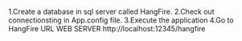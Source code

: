 ﻿1.Create a database in sql server called HangFire.
2.Check out connectionsting in App.config file.
3.Execute the application
4.Go to HangFire URL WEB SERVER
http://localhost:12345/hangfire